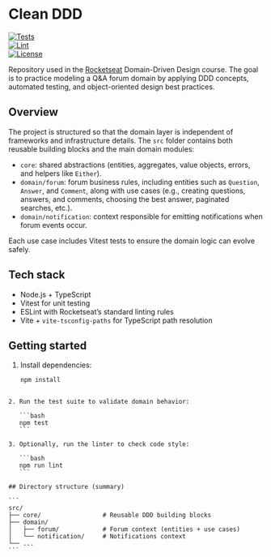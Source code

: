# Clean DDD

[![Tests](https://img.shields.io/badge/tests-passing-brightgreen.svg)](https://github.com/your-username/clean-ddd/actions)  
[![Lint](https://img.shields.io/badge/lint-eslint-blue.svg)](https://eslint.org/)  
[![License](https://img.shields.io/badge/license-MIT-green.svg)](LICENSE)  

Repository used in the [Rocketseat](https://app.rocketseat.com.br/journey/node-js-2023/contents) Domain-Driven Design course. The goal is to practice modeling a Q&A forum domain by applying DDD concepts, automated testing, and object-oriented design best practices.

## Overview

The project is structured so that the domain layer is independent of frameworks and infrastructure details. The `src` folder contains both reusable building blocks and the main domain modules:

- `core`: shared abstractions (entities, aggregates, value objects, errors, and helpers like `Either`).
- `domain/forum`: forum business rules, including entities such as `Question`, `Answer`, and `Comment`, along with use cases (e.g., creating questions, answers, and comments, choosing the best answer, paginated searches, etc.).
- `domain/notification`: context responsible for emitting notifications when forum events occur.

Each use case includes Vitest tests to ensure the domain logic can evolve safely.

## Tech stack

- Node.js + TypeScript  
- Vitest for unit testing  
- ESLint with Rocketseat’s standard linting rules  
- Vite + `vite-tsconfig-paths` for TypeScript path resolution  

## Getting started

1. Install dependencies:

   ```bash
   npm install
````

2. Run the test suite to validate domain behavior:

   ```bash
   npm test
   ```

3. Optionally, run the linter to check code style:

   ```bash
   npm run lint
   ```

## Directory structure (summary)

```
src/
├── core/                 # Reusable DDD building blocks
├── domain/
│   ├── forum/            # Forum context (entities + use cases)
│   └── notification/     # Notifications context
└── ...
```
